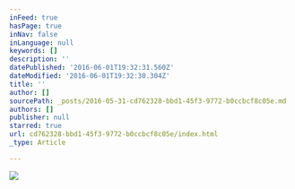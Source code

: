 ```yaml
---
inFeed: true
hasPage: true
inNav: false
inLanguage: null
keywords: []
description: ''
datePublished: '2016-06-01T19:32:31.560Z'
dateModified: '2016-06-01T19:32:30.304Z'
title: ''
author: []
sourcePath: _posts/2016-05-31-cd762328-bbd1-45f3-9772-b0ccbcf8c05e.md
authors: []
publisher: null
starred: true
url: cd762328-bbd1-45f3-9772-b0ccbcf8c05e/index.html
_type: Article

---
```

![](https://the-grid-user-content.s3-us-west-2.amazonaws.com/0678969a-b837-4315-8a65-8a978970823d.jpg)